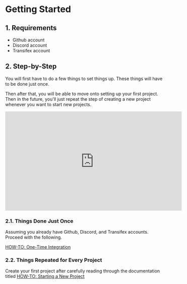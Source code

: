 # Getting Started

## 1. Requirements

- Github account
- Discord account
- Transifex account

## 2. Step-by-Step

You will first have to do a few things to set things up. These things will have to be done just once. 

Then after that, you will be able to move onto setting up your first project. Then in the future, you'll just repeat the step of creating a new project whenever you want to start new projects.

<iframe width="560" height="315" src="https://www.youtube.com/embed/-Mw-2HcN9GQ" title="YouTube video player" frameborder="0" allow="accelerometer; autoplay; clipboard-write; encrypted-media; gyroscope; picture-in-picture; web-share" allowfullscreen></iframe>

### 2.1. Things Done Just Once

Assuming you already have Github, Discord, and Transifex accounts. Proceed with the following.

[HOW-TO: One-Time Integration](One-Time-Setup.md)

### 2.2. Things Repeated for Every Project

Create your first project after carefully reading through the documentation titled [HOW-TO: Starting a New Project](Starting-New-Project.md)
